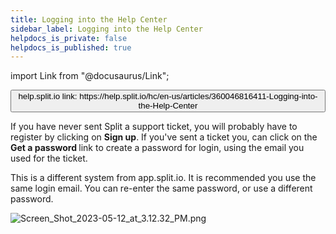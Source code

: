 ```yaml
---
title: Logging into the Help Center
sidebar_label: Logging into the Help Center
helpdocs_is_private: false
helpdocs_is_published: true
---
```


import Link from "@docusaurus/Link";

<p>
  <button style={{borderRadius:'8px', border:'1px', fontFamily:'Courier New', fontWeight:'800', textAlign:'left'}}> help.split.io link: https://help.split.io/hc/en-us/articles/360046816411-Logging-into-the-Help-Center </button>
</p>

<p>
  If you have never sent Split a support ticket, you will probably have to register
  by clicking on <strong>Sign up</strong>. If you've sent
  a ticket you, can click on the
  <strong>Get a password </strong>link to create a password for
  login, using the email you used for the ticket.
</p>
<p>
  This is a different system from app.split.io. It is recommended you use the same
  login email. You can re-enter the same password, or use a different password.
</p>
<p>
  <img src="https://help.split.io/hc/article_attachments/15734746610701" alt="Screen_Shot_2023-05-12_at_3.12.32_PM.png" />
</p>